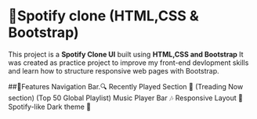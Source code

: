 # 🎵Spotify clone (HTML,CSS & Bootstrap)
This project is a **Spotify Clone UI** built using **HTML,CSS and Bootstrap**
It was created as practice project to improve my front-end devlopment skills and learn how to structure responsive web pages with Bootstrap.


##🚀Features
Navigation Bar.🔍
Recently Played Section 📂
(Treading Now section)
(Top 50 Global Playlist)
Music Player Bar 🎶
Responsive Layout 📱
Spotify-like Dark theme 🎨
